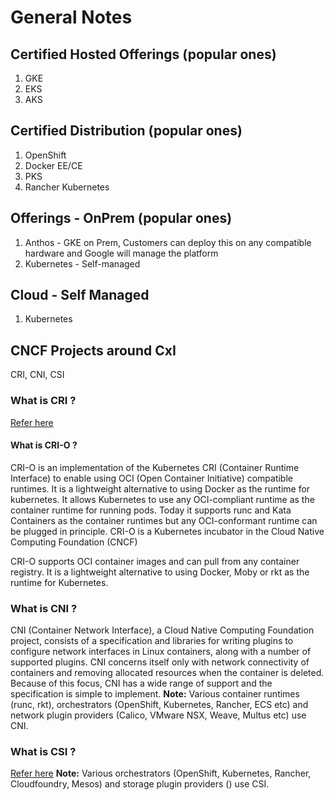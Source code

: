 # General Notes

## Certified Hosted Offerings (popular ones)
1. GKE
2. EKS
3. AKS


## Certified Distribution (popular ones)
1. OpenShift
2. Docker EE/CE
3. PKS
4. Rancher Kubernetes


## Offerings - OnPrem (popular ones)
1. Anthos - GKE on Prem, Customers can deploy this on any compatible hardware and Google will manage the platform
2. Kubernetes - Self-managed


## Cloud - Self Managed
1. Kubernetes

## CNCF Projects around CxI
CRI, CNI, CSI

### What is CRI ?
[Refer here](https://github.com/Kiran01bm/kubernetes-related/tree/master/cri)

#### What is CRI-O ?
CRI-O is an implementation of the Kubernetes CRI (Container Runtime Interface) to enable using OCI (Open Container Initiative) compatible runtimes. It is a lightweight alternative to using Docker as the runtime for kubernetes. It allows Kubernetes to use any OCI-compliant runtime as the container runtime for running pods. Today it supports runc and Kata Containers as the container runtimes but any OCI-conformant runtime can be plugged in principle. CRI-O is a Kubernetes incubator in the Cloud Native Computing Foundation (CNCF)

CRI-O supports OCI container images and can pull from any container registry. It is a lightweight alternative to using Docker, Moby or rkt as the runtime for Kubernetes.

### What is CNI ?
CNI (Container Network Interface), a Cloud Native Computing Foundation project, consists of a specification and libraries for writing plugins to configure network interfaces in Linux containers, along with a number of supported plugins. CNI concerns itself only with network connectivity of containers and removing allocated resources when the container is deleted. Because of this focus, CNI has a wide range of support and the specification is simple to implement. 
**Note:** Various container runtimes (runc, rkt), orchestrators (OpenShift, Kubernetes, Rancher, ECS etc) and network plugin providers (Calico, VMware NSX, Weave, Multus etc) use CNI.

### What is CSI ?
[Refer here](https://github.com/Kiran01bm/kubernetes-related/tree/master/csi)
**Note:** Various orchestrators (OpenShift, Kubernetes, Rancher, Cloudfoundry, Mesos) and storage plugin providers () use CSI.


